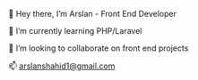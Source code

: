 👋 Hey there, I’m Arslan - Front End Developer

🌱 I’m currently learning PHP/Laravel 

💞️ I’m looking to collaborate on front end projects

📫 arslanshahid1@gmail.com
